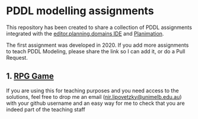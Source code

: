 # PDDL modelling assignments 

This repository has been created to share a collection of PDDL assignments integrated with the [editor.planning.domains IDE](editor.planning.domains) and [Planimation](https://planimation.planning.domains/). 

The first assignment was developed in 2020. If you add more assignments to teach PDDL Modeling, please share the link so I can add it, or do a Pull Request.

## 1. [RPG Game](RPG-game)

If you are using this for teaching purposes and you need access to the solutions, feel free to drop me an email (nir.lipovetzky@unimelb.edu.au) with your github username and an easy way for me to check that you are indeed part of the teaching staff  

